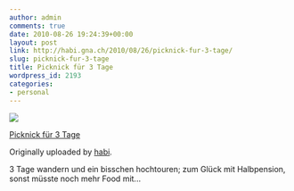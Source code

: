 ```yaml
---
author: admin
comments: true
date: 2010-08-26 19:24:39+00:00
layout: post
link: http://habi.gna.ch/2010/08/26/picknick-fur-3-tage/
slug: picknick-fur-3-tage
title: Picknick für 3 Tage
wordpress_id: 2193
categories:
- personal
---
```



 [![](http://farm5.static.flickr.com/4141/4930242768_c5b8cf7c88_m.jpg)](http://www.flickr.com/photos/habi/4930242768/)
   

 
  [Picknick für 3 Tage](http://www.flickr.com/photos/habi/4930242768/)
    

  Originally uploaded by [habi](http://www.flickr.com/people/habi/).
 



3 Tage wandern und ein bisschen hochtouren; zum Glück mit Halbpension, sonst müsste noch mehr Food mit...
  

